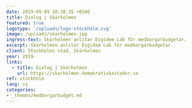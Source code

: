 ```yaml
---
date: 2019-09-09 10:38:35 +0100
title: Dialog i Skärholmen
featured: true
logotype: '/uploads/logo-stockholm.svg'
image: /uploads/skarholmen.jpg
ingress-text: Skärholmen anlitar Digidem Lab för medborgarbudgetar.
excerpt: Skärholmen anlitar Digidem Lab för medborgarbudgetar.
client: Stockholms stad, Skärholmen
year: 2019-
links:
  - title: Dialog i Skärholmen
    url: https://skarholmen.demokratiskastader.se
ref: stockholm
lang: sv
categories:
- _themes/medborgarbudget.md
---
```

